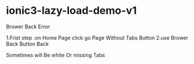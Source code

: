 # ionic3-lazy-load-demo-v1
Brower Back Error



1.Frist step .on Home Page  click go Page Without Tabs Button 
2.use Brower Back Button Back


Sometimes will Be white  Or missing Tabs
